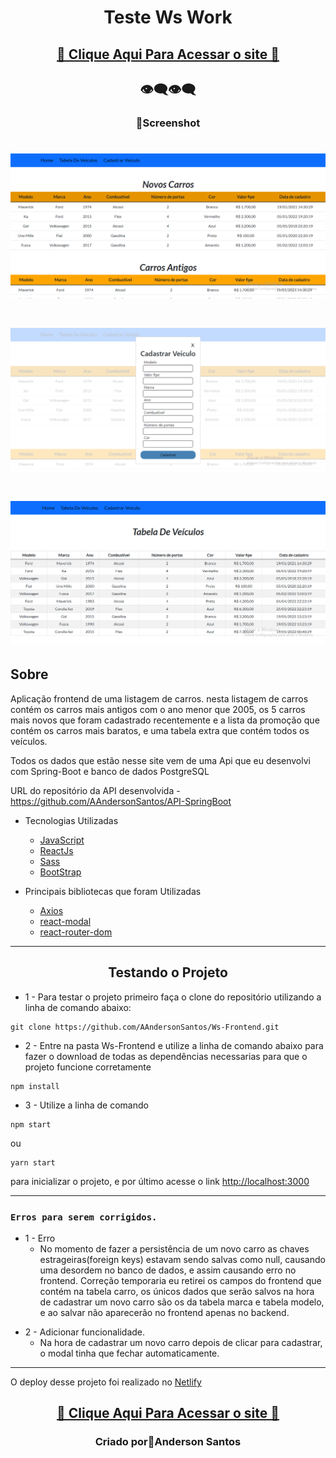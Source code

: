 <h1 align="center">Teste Ws Work </h1>

<h2 align="center"><a href="https://veiculos-ws.netlify.app/"> 🚀 Clique Aqui Para Acessar o site 🚀</a></h2>

<h2 align="center">👁‍🗨👁‍🗨</h2>
<h3 align="center">📸Screenshot</h3>
<p>
<h1 align="center"><img src="src/img/img-1.png"></h1>
<h1 align="center"><img src="src/img/img-2.png"></h1>
<h1 align="center"><img src="src/img/img-3.png"></h1>


## **Sobre**

Aplicação frontend de uma listagem de carros. nesta listagem de carros contém os carros mais antigos com o ano menor que 2005, os 5 carros mais  novos que foram cadastrado recentemente e a lista da promoção que contém os carros mais baratos, e uma tabela extra que contém todos os veículos.

Todos os dados que estão nesse site vem de uma Api que eu desenvolvi com Spring-Boot e banco de dados PostgreSQL

URL do repositório da API desenvolvida - https://github.com/AAndersonSantos/API-SpringBoot

* Tecnologias Utilizadas
    * [JavaScript](https://developer.mozilla.org/pt-BR/docs/Web/JavaScript)
    * [ReactJs](https://pt-br.reactjs.org/)
    * [Sass](https://sass-lang.com/)
    * [BootStrap]()

* Principais bibliotecas que foram Utilizadas 
    * [Axios](https://www.npmjs.com/package/axios)
    * [react-modal](https://www.npmjs.com/package/react-modal)
    * [react-router-dom]()
---

<h2 align="center"> Testando o Projeto </h2>

* 1 - Para testar o projeto primeiro faça o clone do repositório utilizando a linha de comando abaixo:
```
git clone https://github.com/AAndersonSantos/Ws-Frontend.git
```
* 2 - Entre na pasta Ws-Frontend e utilize a linha de comando abaixo para fazer o download de todas as dependências necessarias para que o projeto funcione corretamente
``` 
npm install
``` 

* 3 - Utilize a linha de comando

``` 
npm start 
``` 
ou

``` 
yarn start 
``` 
para inicializar o projeto, e por último acesse o link [http://localhost:3000](http://localhost:3000) 

---

### `Erros para serem corrigidos.`

* 1 - Erro
    * No momento de fazer a persistência de um novo carro as chaves estrageiras(foreign keys) estavam sendo salvas como null, causando uma desordem no banco de dados, e assim causando erro no frontend. Correção temporaria eu retirei os campos do frontend que contém na tabela carro, os únicos dados que serão salvos na hora de cadastrar um novo carro são os da tabela marca e tabela modelo, e ao salvar não aparecerão no frontend apenas no backend.
<p>

* 2 - Adicionar funcionalidade.
    * Na hora de cadastrar um novo carro depois de clicar para cadastrar, o modal tinha que fechar automaticamente.

---

O deploy desse projeto foi realizado no [Netlify](https://www.netlify.com/)

<h2 align="center"><a href="https://veiculos-ws.netlify.app/"> 🚀 Clique Aqui Para Acessar o site 🚀</a></h2>

<h3 align="center">Criado por🤖Anderson Santos</h3>



